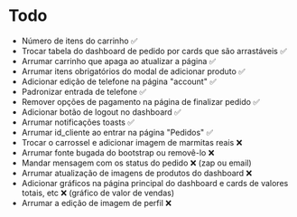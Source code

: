 # Todo

- Número de itens do carrinho ✅
- Trocar tabela do dashboard de pedido por cards que são arrastáveis ✅
- Arrumar carrinho que apaga ao atualizar a página ✅
- Arrumar itens obrigatórios do modal de adicionar produto ✅
- Adicionar edição de telefone na página "account" ✅
- Padronizar entrada de telefone ✅
- Remover opções de pagamento na página de finalizar pedido ✅
- Adicionar botão de logout no dashboard ✅
- Arrumar notificações toasts ✅
- Arrumar id_cliente ao entrar na página "Pedidos" ✅
- Trocar o carrossel e adicionar imagem de marmitas reais ❌
- Arrumar fonte bugada do bootstrap ou removê-lo ❌
- Mandar mensagem com os status do pedido ❌ (zap ou email)
- Arrumar atualização de imagens de produtos do dashboard ❌
- Adicionar gráficos na página principal do dashboard e cards de valores totais, etc ❌ (gráfico de valor de vendas)
- Arrumar a edição de imagem de perfil ❌